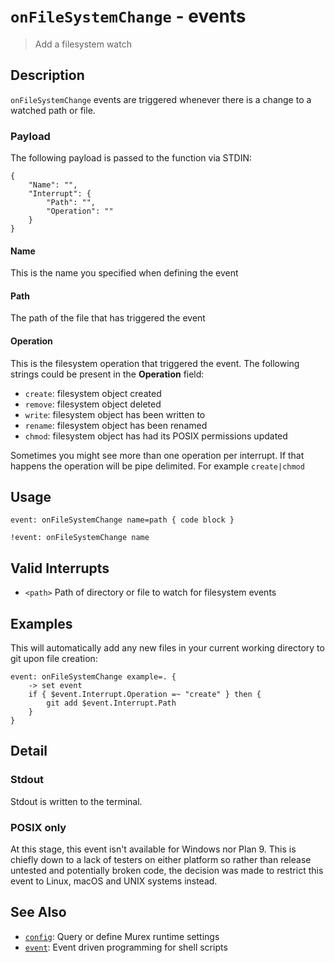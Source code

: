# `onFileSystemChange` - events

> Add a filesystem watch

## Description

`onFileSystemChange` events are triggered whenever there is a change to a
watched path or file.

### Payload

The following payload is passed to the function via STDIN:

```
{
    "Name": "",
    "Interrupt": {
        "Path": "",
        "Operation": ""
    }
}
```

#### Name

This is the name you specified when defining the event

#### Path

The path of the file that has triggered the event

#### Operation

This is the filesystem operation that triggered the event. The following
strings could be present in the **Operation** field:

* `create`: filesystem object created
* `remove`: filesystem object deleted
* `write`:  filesystem object has been written to
* `rename`: filesystem object has been renamed
* `chmod`:  filesystem object has had its POSIX permissions updated

Sometimes you might see more than one operation per interrupt. If that happens
the operation will be pipe delimited. For example `create|chmod`

## Usage

```
event: onFileSystemChange name=path { code block }

!event: onFileSystemChange name
```

## Valid Interrupts

* `<path>`
    Path of directory or file to watch for filesystem events

## Examples

This will automatically add any new files in your current working directory to
git upon file creation:

```
event: onFileSystemChange example=. {
    -> set event
    if { $event.Interrupt.Operation =~ "create" } then {
        git add $event.Interrupt.Path
    }
}
```

## Detail

### Stdout

Stdout is written to the terminal.

### POSIX only

At this stage, this event isn't available for Windows nor Plan 9. This is
chiefly down to a lack of testers on either platform so rather than release
untested and potentially broken code, the decision was made to restrict this
event to Linux, macOS and UNIX systems instead.

## See Also

* [`config`](../commands/config.md):
  Query or define Murex runtime settings
* [`event`](../commands/event.md):
  Event driven programming for shell scripts